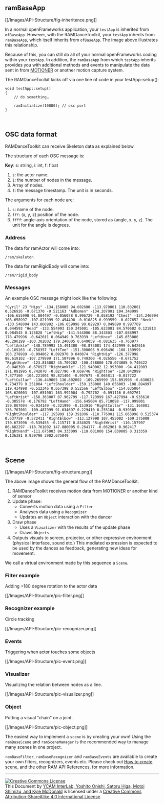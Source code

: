 ## ramBaseApp

[[/Images/API-Structure/fig-inheritence.png]]

In a normal openFrameworks application, your `testApp` is inherited from `ofBaseApp`. However, with the RAMDanceToolkit, your `testApp` inherits from `ramBaseApp`, which itself inherits from `ofBaseApp`. The image above illustrates this relationship.

Because of this, you can still do all of your normal openFrameworks coding within your `testApp`. In addition, the `ramBaseApp` from which `testApp` inherits provides you with additional methods and events to manipulate the data sent in from [MOTIONER](https://github.com/YCAMInterlab/Motioner) or another motion capture system. 

The RAMDanceToolkit kicks off via one line of code in your testApp::setup():

	void testApp::setup()
	{
		// do something…
		
		ramInitialize(10000); // osc port
	}


<br>


## OSC data format
	
RAMDanceToolkit can receive Skeleton data as explained below.

The structure of each OSC message is:

**Key**: s: string,  i: int,  f: float

1. `s`: the actor name.
2. `i`: the number of nodes in the message.
3. Array of nodes.
4. `f`: the message timestamp. The unit is in seconds.

The arguments for each node are:

1. `s`: name of the node.
2. `fff`: (x, y, z) position of the node.
3. `ffff`: angle-axis orientation of the node, stored as (angle, x, y, z). The unit for the angle is degrees.

### Address

The data for ramActor will come into:

    /ram/skeleton  

The data for ramRigidBody will come into:

	/ram/rigid_body

### Messages

An example OSC message might look like the following:

	"Cyril" 23 "Hips" -134.158005 94.602600 -113.970001 110.832001 0.526926 -0.671370 -0.521163 "Adbomen" -134.207001 104.348999 -106.655998 91.804497 -0.056078 0.996729 -0.058192 "Chest" -134.246994 108.658997 -107.821999 92.454498 -0.010825 0.999559 -0.027652 "Neck" -133.548004 143.860992 -106.059998 90.029297 0.049690 0.997769 0.044593 "Head" -133.554993 150.345001 -105.623001 84.570602 0.121813 0.984545 0.125828 "LeftHip" -141.544006 88.343803 -107.088997 178.479996 -0.642011 0.064949 0.763939 "LeftKnee" -145.653000 48.290199 -103.302002 179.240005 0.640059 -0.081635 -0.763977 "LeftAnkle" -148.789993 15.491300 -98.873001 174.432999 0.642616 -0.109263 -0.758357 "LeftToe" -151.300003 9.696490 -108.139999 103.278999 -0.994862 0.092970 0.040074 "RightHip" -126.377998 88.619102 -107.279999 171.507996 0.740300 -0.026556 -0.671752 "RightKnee" -123.816002 45.709202 -100.458000 170.074005 0.740422 -0.040390 -0.670927 "RightAnkle" -121.940002 12.993000 -94.412003 171.091995 0.742070 -0.027796 -0.669746 "RightToe" -120.042999 7.877160 -104.221001 98.821404 -0.997675 -0.065811 -0.017722 "LeftCollar" -136.449005 136.802002 -109.265999 153.891998 -0.630623 0.734379 0.251004 "LeftShoulder" -150.138000 140.856003 -108.894997 119.434998 -0.512346 0.657398 0.552566 "LeftElbow" -154.035004 108.620003 -107.651001 163.992004 -0.792702 -0.091116 0.602761 "LeftWrist" -158.363007 87.962799 -117.723999 167.427994 -0.935610 -0.305578 -0.176792 "LeftHand" -156.645004 85.710098 -117.999001 159.007004 -0.934149 -0.321990 -0.153910 "RightCollar" -131.164001 136.707001 -109.487999 91.634697 0.229410 0.255104 -0.939305 "RightShoulder" -117.195999 139.391006 -110.776001 115.863998 0.515374 0.637759 -0.572411 "RightElbow" -113.127998 107.455002 -109.375000 170.673996 -0.539455 -0.115717 0.834025 "RightWrist" -110.157997 86.682297 -118.761002 147.880005 0.264177 -0.062961 0.962417 "RightHand" -111.675003 84.333099 -118.681000 154.839005 0.313359 0.136381 0.939790 3902.675049

<br>


## Scene
 
 
[[/Images/API-Structure/fig-structure.png]]

The above image shows the general flow of the RAMDanceToolkit.

1. RAMDanceToolkit receives motion data from MOTIONER or another kind of sensor
2. Update phase:
	- Converts motion data using a `Filter`
	- Analyses data using a `Recognizer`
	- Updates an `Object` interaction with the dancer
3. Draw phase
 	- Uses a `Vizualizer` with the results of the update phase
 	- Draws `Objects`
4. Outputs visuals to screen, projector, or other expressive environment (physical interface, sound etc.) This mediated expression is expected to be used by the dances as feedback, generating new ideas for movement.

We call a virtual environment made by this sequence a `Scene`.
 

### Filter example

Adding +180 degree rotation to the actor data

[[/Images/API-Structure/pic-filter.png]]


### Recognizer example

Circle tracking

[[/Images/API-Structure/pic-recognizer.png]]


### Events

Triggering when actor touches some objects

[[/Images/API-Structure/pic-event.png]]


### Visualizer

Visualizing the relation between nodes as a line. 

[[/Images/API-Structure/pic-visualizer.png]]


### Object

Putting a visual "chain" on a joint.

[[/Images/API-Structure/pic-object.png]]


The easiest way to implement a `scene` is by creating your own! Using the `ramBaseScene` and `ramSceneManager` is the recommended way to manage many scenes in one project.

`ramBaseFilter`, `ramBaseRecognizer` and `ramBaseEvents` are available to create your own filters, recognizers, events etc. Please check out [How to create scene](How-to-create-Scene), and the other RAM API References, for more information.

<hr>
<a rel="license" href="http://creativecommons.org/licenses/by-sa/4.0/"><img alt="Creative Commons License" style="border-width:0" src="http://i.creativecommons.org/l/by-sa/4.0/80x15.png" /></a><br /><span xmlns:dct="http://purl.org/dc/terms/" property="dct:title">This Document</span> by <a xmlns:cc="http://creativecommons.org/ns#" href="http://interlab.ycam.jp/projects/ram" property="cc:attributionName" rel="cc:attributionURL">YCAM InterLab, Yoshito Onishi, Satoru Higa, Motoi Shimizu, and Kyle McDonald</a> is licensed under a <a rel="license" href="http://creativecommons.org/licenses/by-sa/4.0/">Creative Commons Attribution-ShareAlike 4.0 International License</a>.
